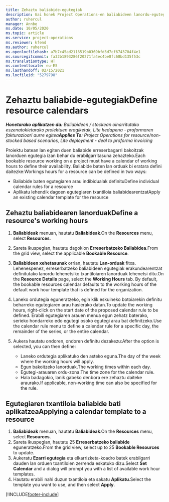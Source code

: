 ```yaml
---
title: Zehaztu baliabide-egutegiak
description: Gai honek Project Operations-en baliabideen lanordu-egutegiak definitzeko moduari buruzko informazioa eskaintzen du.
author: ruhercul
manager: Annbe
ms.date: 10/05/2020
ms.topic: article
ms.service: project-operations
ms.reviewer: kfend
ms.author: ruhercul
ms.openlocfilehash: a7b7c45ad2116519b0369bfd3d7cf6743704f4e1
ms.sourcegitcommit: fa32b1893286f20271fa4ec4be8fc68bd135f53c
ms.translationtype: HT
ms.contentlocale: eu-ES
ms.lasthandoff: 02/15/2021
ms.locfileid: "5279798"
---
```

# <a name="define-resource-calendars"></a><span data-ttu-id="be899-103">Zehaztu baliabide-egutegiak</span><span class="sxs-lookup"><span data-stu-id="be899-103">Define resource calendars</span></span>

<span data-ttu-id="be899-104">_**Honetarako aplikatzen da:** Baliabideen / stockean oinarritutako eszenatokietarako proiektuen eragiketak, Lite hedapena - proformaren fakturazioari aurre egitea_</span><span class="sxs-lookup"><span data-stu-id="be899-104">_**Applies To:** Project Operations for resource/non-stocked based scenarios, Lite deployment - deal to proforma invoicing_</span></span>

<span data-ttu-id="be899-105">Proiektu batean lan egiten duen baliabide erreserbagarri bakoitzak lanorduen egutegia izan behar du erabilgarritasuna zehazteko.</span><span class="sxs-lookup"><span data-stu-id="be899-105">Each bookable resource working on a project must have a calendar of working hours to define their availability.</span></span> <span data-ttu-id="be899-106">Baliabide baten lan orduak bi eratara defini daitezke:</span><span class="sxs-lookup"><span data-stu-id="be899-106">Workings hours for a resource can be defined in two ways:</span></span> 

   - <span data-ttu-id="be899-107">Baliabide baten egutegiaren arau indibidualak definitu</span><span class="sxs-lookup"><span data-stu-id="be899-107">Define individual calendar rules for a resource</span></span>
   - <span data-ttu-id="be899-108">Aplikatu lehendik dagoen egutegiaren txantiloia baliabidearentzat</span><span class="sxs-lookup"><span data-stu-id="be899-108">Apply an existing calendar template for the resource</span></span>

## <a name="define-a-resources-working-hours"></a><span data-ttu-id="be899-109">Zehaztu baliabidearen lanorduak</span><span class="sxs-lookup"><span data-stu-id="be899-109">Define a resource's working hours</span></span>

1. <span data-ttu-id="be899-110">**Baliabideak** menuan, hautatu **Baliabideak**.</span><span class="sxs-lookup"><span data-stu-id="be899-110">On the **Resources** menu, select **Resources**.</span></span>
2. <span data-ttu-id="be899-111">Sareta ikuspegian, hautatu dagokion **Erreserbatzeko Baliabidea**.</span><span class="sxs-lookup"><span data-stu-id="be899-111">From the grid view, select the applicable **Bookable Resource**.</span></span>
3. <span data-ttu-id="be899-112">**Baliabideen xehetasunak** orrian, hautatu **Lan-orduak** fitxa. Lehenespenez, erreserbatzeko baliabideen egutegiak erakundearentzat definitutako lanordu lehenetsiko txantiloiaren lanorduak lehenetsi ditu.</span><span class="sxs-lookup"><span data-stu-id="be899-112">On the **Resource Details** page, select the **Working Hours** tab. By default, the bookable resources calendar defaults to the working hours of the default work hour template that is defined for the organization.</span></span>
4. <span data-ttu-id="be899-113">Laneko ordutegia eguneratzeko, egin klik eskuineko botoiarekin definitu beharreko egutegiaren arau hasierako datan.</span><span class="sxs-lookup"><span data-stu-id="be899-113">To update the working hours, right-click on the start date of the proposed calendar rule to be defined.</span></span> <span data-ttu-id="be899-114">Erabili egutegiaren arauen menua egun zehatz baterako, serieko hondarreko edo egutegi osoko egutegi arau bat definitzeko.</span><span class="sxs-lookup"><span data-stu-id="be899-114">Use the calendar rule menu to define a calendar rule for a specific day, the remainder of the series, or the entire calendar.</span></span>
5. <span data-ttu-id="be899-115">Aukera hautatu ondoren, ondoren definitu dezakezu:</span><span class="sxs-lookup"><span data-stu-id="be899-115">After the option is selected, you can then define:</span></span>

    - <span data-ttu-id="be899-116">Laneko ordutegia aplikatuko den asteko eguna.</span><span class="sxs-lookup"><span data-stu-id="be899-116">The day of the week where the working hours will apply.</span></span>
    - <span data-ttu-id="be899-117">Egun bakoitzeko lanorduak.</span><span class="sxs-lookup"><span data-stu-id="be899-117">The working times within each day.</span></span>
    - <span data-ttu-id="be899-118">Egutegi-arauaren ordu-zona.</span><span class="sxs-lookup"><span data-stu-id="be899-118">The time zone for the calendar rule.</span></span>
    - <span data-ttu-id="be899-119">Hala badagokio, lanik gabeko denbora ere zehaztu daiteke araurako.</span><span class="sxs-lookup"><span data-stu-id="be899-119">If applicable, non-working time can also be specified for the rule.</span></span>

## <a name="applying-a-calendar-template-to-a-resource"></a><span data-ttu-id="be899-120">Egutegiaren txantiloia baliabide bati aplikatzea</span><span class="sxs-lookup"><span data-stu-id="be899-120">Applying a calendar template to a resource</span></span>

1. <span data-ttu-id="be899-121">**Baliabideak** menuan, hautatu **Baliabideak**.</span><span class="sxs-lookup"><span data-stu-id="be899-121">On the **Resources** menu, select **Resources**.</span></span>
2. <span data-ttu-id="be899-122">Sareta ikuspegian, hautatu 25 **Erreserbatzeko baliabide** eguneratzeko.</span><span class="sxs-lookup"><span data-stu-id="be899-122">From the grid view, select up to 25 **Bookable Resources** to update.</span></span>
3. <span data-ttu-id="be899-123">Aukeratu **Ezarri egutegia** eta elkarrizketa-koadro batek erabilgarri dauden lan orduen txantiloien zerrenda eskatuko dizu.</span><span class="sxs-lookup"><span data-stu-id="be899-123">Select **Set Calendar** and a dialog will prompt you with a list of available work hour templates.</span></span>
4. <span data-ttu-id="be899-124">Hautatu erabili nahi duzun txantiloia eta sakatu **Aplikatu**.</span><span class="sxs-lookup"><span data-stu-id="be899-124">Select the template you want to use, and then select **Apply**.</span></span>


[!INCLUDE[footer-include](../includes/footer-banner.md)]